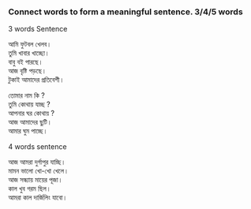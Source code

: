 ### Connect words to form a meaningful sentence. 3/4/5 words

3 words Sentence  

আমি ফুটবল খেলব।  
তুমি খাবার খাচ্ছো।   
বাবু বই পারছে।   
আজ বৃষ্টি পড়ছে।   
টুকাই আমাদের প্রতিবেশী।  

তোমার নাম কি ?  
তুমি কোথায় যাচ্ছ ?  
আপনার ঘর কোথায় ?  
আজ আমাদের ছুটি।   
আমার ঘুম পাচ্ছে।   

4 words sentence

আজ আমরা দুর্গাপুর যাচ্ছি।   
মামন ভালো খো-খো খেলে।   
আজ সন্ধ্যায় মায়ের পূজা।   
কাল খুব গরম ছিল।   
আমরা কাল দার্জিলিং যাবো।  


